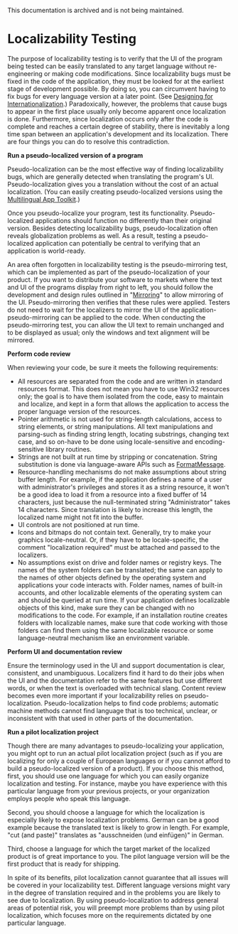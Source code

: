 This documentation is archived and is not being maintained.

# Localizability Testing

The purpose of localizability testing is to verify that the UI of the program being tested can be easily translated to any target language without re-engineering or making code modifications. Since localizability bugs must be fixed in the code of the application, they must be looked for at the earliest stage of development possible. By doing so, you can circumvent having to fix bugs for every language version at a later point. (See [Designing for Internationalization](https://msdn.microsoft.com/globalization/mt790752).) Paradoxically, however, the problems that cause bugs to appear in the first place usually only become apparent once localization is done. Furthermore, since localization occurs only after the code is complete and reaches a certain degree of stability, there is inevitably a long time span between an application's development and its localization. There are four things you can do to resolve this contradiction.

**Run a pseudo-localized version of a program**

Pseudo-localization can be the most effective way of finding localizability bugs, which are generally detected when translating the program's UI. Pseudo-localization gives you a translation without the cost of an actual localization. (You can easily creating pseudo-localized versions using the [Multilingual App Toolkit](https://blogs.msdn.microsoft.com/matdev/).)

Once you pseudo-localize your program, test its functionality. Pseudo-localized applications should function no differently than their original version. Besides detecting localizability bugs, pseudo-localization often reveals globalization problems as well. As a result, testing a pseudo-localized application can potentially be central to verifying that an application is world-ready.

An area often forgotten in localizability testing is the pseudo-mirroring test, which can be implemented as part of the pseudo-localization of your product. If you want to distribute your software to markets where the text and UI of the programs display from right to left, you should follow the development and design rules outlined in "[Mirroring](https://msdn.microsoft.com/globalization/mt662335)" to allow mirroring of the UI. Pseudo-mirroring then verifies that these rules were applied. Testers do not need to wait for the localizers to mirror the UI of the application-pseudo-mirroring can be applied to the code. When conducting the pseudo-mirroring test, you can allow the UI text to remain unchanged and to be displayed as usual; only the windows and text alignment will be mirrored.

**Perform code review**

When reviewing your code, be sure it meets the following requirements:

-   All resources are separated from the code and are written in standard resources format. This does not mean you have to use Win32 resources only; the goal is to have them isolated from the code, easy to maintain and localize, and kept in a form that allows the application to access the proper language version of the resources.
-   Pointer arithmetic is not used for string-length calculations, access to string elements, or string manipulations. All text manipulations and parsing-such as finding string length, locating substrings, changing text case, and so on-have to be done using locale-sensitive and encoding-sensitive library routines.
-   Strings are not built at run time by stripping or concatenation. String substitution is done via language-aware APIs such as [FormatMessage](https://msdn.microsoft.com/en-us/library/windows/desktop/ms679351(v=vs.85).aspx).
-   Resource-handling mechanisms do not make assumptions about string buffer length. For example, if the application defines a name of a user with administrator's privileges and stores it as a string resource, it won't be a good idea to load it from a resource into a fixed buffer of 14 characters, just because the null-terminated string "Administrator" takes 14 characters. Since translation is likely to increase this length, the localized name might not fit into the buffer.
-   UI controls are not positioned at run time.
-   Icons and bitmaps do not contain text. Generally, try to make your graphics locale-neutral. Or, if they have to be locale-specific, the comment "localization required" must be attached and passed to the localizers.
-   No assumptions exist on drive and folder names or registry keys. The names of the system folders can be translated; the same can apply to the names of other objects defined by the operating system and applications your code interacts with. Folder names, names of built-in accounts, and other localizable elements of the operating system can and should be queried at run time. If your application defines localizable objects of this kind, make sure they can be changed with no modifications to the code. For example, if an installation routine creates folders with localizable names, make sure that code working with those folders can find them using the same localizable resource or some language-neutral mechanism like an environment variable.

**Perform UI and documentation review**

Ensure the terminology used in the UI and support documentation is clear, consistent, and unambiguous. Localizers find it hard to do their jobs when the UI and the documentation refer to the same features but use different words, or when the text is overloaded with technical slang. Content review becomes even more important if your localizability relies on pseudo-localization. Pseudo-localization helps to find code problems; automatic machine methods cannot find language that is too technical, unclear, or inconsistent with that used in other parts of the documentation.

**Run a pilot localization project**

Though there are many advantages to pseudo-localizing your application, you might opt to run an actual pilot localization project (such as if you are localizing for only a couple of European languages or if you cannot afford to build a pseudo-localized version of a product). If you choose this method, first, you should use one language for which you can easily organize localization and testing. For instance, maybe you have experience with this particular language from your previous projects, or your organization employs people who speak this language.

Second, you should choose a language for which the localization is especially likely to expose localization problems. German can be a good example because the translated text is likely to grow in length. For example, "cut (and paste)" translates as "ausschneiden (und einfügen)" in German.

Third, choose a language for which the target market of the localized product is of great importance to you. The pilot language version will be the first product that is ready for shipping.

In spite of its benefits, pilot localization cannot guarantee that all issues will be covered in your localizability test. Different language versions might vary in the degree of translation required and in the problems you are likely to see due to localization. By using pseudo-localization to address general areas of potential risk, you will preempt more problems than by using pilot localization, which focuses more on the requirements dictated by one particular language.


